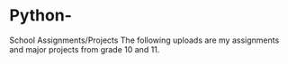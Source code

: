 # Python-
School Assignments/Projects
The following uploads are my assignments and major projects from grade 10 and 11.
